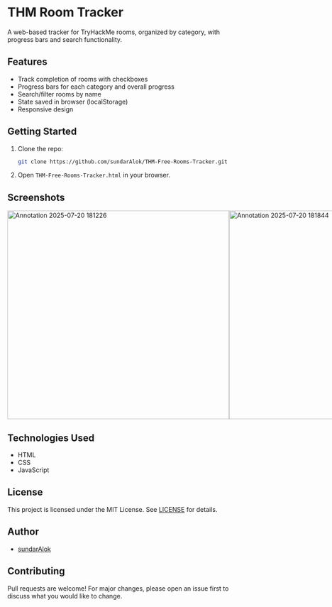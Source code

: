# THM Room Tracker

A web-based tracker for TryHackMe rooms, organized by category, with progress bars and search functionality.

## Features

- Track completion of rooms with checkboxes
- Progress bars for each category and overall progress
- Search/filter rooms by name
- State saved in browser (localStorage)
- Responsive design

## Getting Started

1. Clone the repo:
   ```bash
   git clone https://github.com/sundarAlok/THM-Free-Rooms-Tracker.git
   ```
2. Open `THM-Free-Rooms-Tracker.html` in your browser.

## Screenshots

<div style="display: flex; gap: 100;">
  <img width="500" height="470" alt="Annotation 2025-07-20 181226" src="https://github.com/user-attachments/assets/ad7a0c7a-e920-4c41-a4be-2d69b9c4af54" />
  <img width="500" height="470" alt="Annotation 2025-07-20 181844" src="https://github.com/user-attachments/assets/0e6887ec-93d1-416f-8767-6d7bfa1edd73" />
</div>


## Technologies Used

- HTML
- CSS
- JavaScript

## License

This project is licensed under the MIT License. See [LICENSE](LICENSE) for details.

## Author

- [sundarAlok](https://github.com/sundarAlok)

## Contributing

Pull requests are welcome! For major changes, please open an issue first to discuss what you would like to change.
